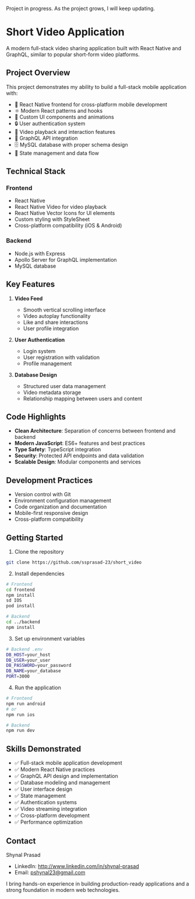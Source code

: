 Project in progress. As the project grows, I will keep updating. 

# Short Video Application
A modern full-stack video sharing application built with React Native and GraphQL, similar to popular short-form video platforms.

## Project Overview
This project demonstrates my ability to build a full-stack mobile application with:

- 📱 React Native frontend for cross-platform mobile development
- ⚛️ Modern React patterns and hooks
- 🎨 Custom UI components and animations
- 🔒 User authentication system
- 🎥 Video playback and interaction features
- 🎯 GraphQL API integration
- 🗄️ MySQL database with proper schema design
- 🔄 State management and data flow

## Technical Stack

### Frontend
- React Native
- React Native Video for video playback
- React Native Vector Icons for UI elements
- Custom styling with StyleSheet
- Cross-platform compatibility (iOS & Android)

### Backend
- Node.js with Express
- Apollo Server for GraphQL implementation
- MySQL database

## Key Features

1. **Video Feed**
   - Smooth vertical scrolling interface
   - Video autoplay functionality
   - Like and share interactions
   - User profile integration

2. **User Authentication**
   - Login system
   - User registration with validation
   - Profile management

3. **Database Design**
   - Structured user data management
   - Video metadata storage
   - Relationship mapping between users and content

## Code Highlights

- **Clean Architecture**: Separation of concerns between frontend and backend
- **Modern JavaScript**: ES6+ features and best practices
- **Type Safety**: TypeScript integration
- **Security**: Protected API endpoints and data validation
- **Scalable Design**: Modular components and services

## Development Practices

- Version control with Git
- Environment configuration management
- Code organization and documentation
- Mobile-first responsive design
- Cross-platform compatibility

## Getting Started

1. Clone the repository
```bash
git clone https://github.com/ssprasad-23/short_video
```

2. Install dependencies
```bash
# Frontend
cd frontend
npm install
sd IOS
pod install

# Backend
cd ../backend
npm install
```

3. Set up environment variables
```bash
# Backend .env
DB_HOST=your_host
DB_USER=your_user
DB_PASSWORD=your_password
DB_NAME=your_database
PORT=3000
```

4. Run the application
```bash
# Frontend
npm run android
# or
npm run ios

# Backend
npm run dev
```

## Skills Demonstrated
- ✅ Full-stack mobile application development
- ✅ Modern React Native practices
- ✅ GraphQL API design and implementation
- ✅ Database modeling and management
- ✅ User interface design
- ✅ State management
- ✅ Authentication systems
- ✅ Video streaming integration
- ✅ Cross-platform development
- ✅ Performance optimization

## Contact
Shynal Prasad
- LinkedIn: http://www.linkedin.com/in/shynal-prasad
- Email: pshynal23@gmail.com

I bring hands-on experience in building production-ready applications and a strong foundation in modern web technologies.